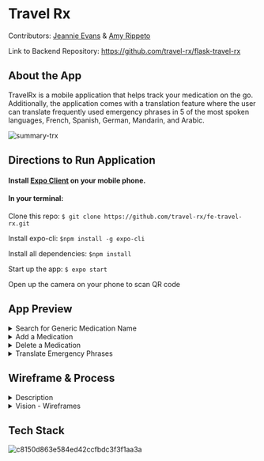 # Travel Rx

Contributors: [Jeannie Evans](https://github.com/jmevans0211) & [Amy Rippeto](https://github.com/aripp2)

Link to Backend Repository: https://github.com/travel-rx/flask-travel-rx


## About the App
TravelRx is a mobile application that helps track your medication on the go. Additionally, the application comes with a translation feature where the user can translate frequently used emergency phrases in 5 of the most spoken languages, French, Spanish, German, Mandarin, and Arabic.

![summary-trx](https://user-images.githubusercontent.com/48900496/72025392-3b6ee400-3235-11ea-917f-8a80c1f51175.gif)

## Directions to Run Application

#### Install [Expo Client](https://expo.io/dashboard/jeannieevans) on your mobile phone.

#### In your terminal: 

Clone this repo: `$ git clone https://github.com/travel-rx/fe-travel-rx.git`

Install expo-cli: `$npm install -g expo-cli`

Install all dependencies: `$npm install`

Start up the app: `$ expo start`

Open up the camera on your phone to scan QR code


## App Preview
<details>
<summary>Search for Generic Medication Name</summary>
  <img src = "https://user-images.githubusercontent.com/48900496/72026035-5b9fa280-3237-11ea-88e6-0bd18a376d34.gif" />

</details>

<details>
<summary>Add a Medication</summary>
<img src="https://user-images.githubusercontent.com/48900496/72026501-e208b400-3238-11ea-954f-cd89a7f13ae4.gif" />
</details>

<details>
<summary>Delete a Medication</summary>
  <img src="https://user-images.githubusercontent.com/48900496/72025983-2e52f480-3237-11ea-97a1-e0a3fc46e2e6.gif" />
</details>

<details>
<summary>Translate Emergency Phrases</summary>
<img src="https://user-images.githubusercontent.com/48900496/72026251-17f96880-3238-11ea-84cc-ad8c91a4df98.gif" />
</details>



## Wireframe & Process

<details>
  <summary>Description</summary>
  Throughout the course of this project we took a very collaborative approach. We frequently met, starting with standups, and paired to not only have another set of eyes on the code, but to support each other in our individually learning goals. Initially, we began with wireframing and the vision. With our vision and basic wireframes in mind, we began learning React Native and creating more complex wireframes with the program, Invision Studio. With more knowledge on React Native we began coding and remained flexible with the features present on the application. In the end we were able to sucessfully implement the endpoints created by our backend team as well as create the Emergency Translations feature independently. Visin - Wireframes below for visuals.
</details>

<details>
  <summary>Vision - Wireframes</summary>
  
  ![IMG_2702](https://user-images.githubusercontent.com/48900496/72034912-9d3e4680-3253-11ea-9f59-7d0ad75dc18f.PNG)
  
  ![IMG_2701](https://user-images.githubusercontent.com/48900496/72034910-9ca5b000-3253-11ea-830b-4fee80c9d5c4.PNG)
  
  ![IMG_2703](https://user-images.githubusercontent.com/48900496/72034913-9d3e4680-3253-11ea-9886-01c85645a3a3.PNG)
  
  ![IMG_2700](https://user-images.githubusercontent.com/48900496/72034908-9ca5b000-3253-11ea-9ca4-320ce6d3330a.PNG)
  
</details>

## Tech Stack

![c8150d863e584ed42ccfbdc3f3f1aa3a](https://user-images.githubusercontent.com/48900496/72027736-59d8dd80-323d-11ea-8a96-3887ea5750b1.jpg)
